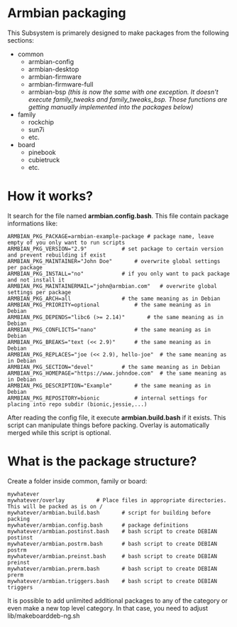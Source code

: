# Armbian packaging #

This Subsystem is primarely designed to make packages from the following sections:

- common
	- armbian-config
	- armbian-desktop
	- armbian-firmware
	- armbian-firmware-full
	- armbian-bsp *(this is now the same with one exception. It doesn't execute family_tweaks and family_tweaks_bsp. Those functions are getting manually implemented into the packages below)* 
- family
	- rockchip
	- sun7i
	- etc.
- board
	- pinebook
	- cubietruck
	- etc.

# How it works? #

It search for the file named **armbian.config.bash**. This file contain package informations like:


	ARMBIAN_PKG_PACKAGE=armbian-example-package	# package name, leave empty of you only want to run scripts
	ARMBIAN_PKG_VERSION="2.9"			# set package to certain version and prevent rebuilding if exist
	ARMBIAN_PKG_MAINTAINER="John Doe"		# overwrite global settings per package
	ARMBIAN_PKG_INSTALL="no"			# if you only want to pack package and not install it
	ARMBIAN_PKG_MAINTAINERMAIL="john@armbian.com"	# overwrite global settings per package
	ARMBIAN_PKG_ARCH=all				# the same meaning as in Debian
	ARMBIAN_PKG_PRIORITY=optional			# the same meaning as in Debian
	ARMBIAN_PKG_DEPENDS="libc6 (>= 2.14)"		# the same meaning as in Debian
	ARMBIAN_PKG_CONFLICTS="nano"			# the same meaning as in Debian
	ARMBIAN_PKG_BREAKS="text (<< 2.9)"		# the same meaning as in Debian
	ARMBIAN_PKG_REPLACES="joe (<< 2.9), hello-joe"	# the same meaning as in Debian
	ARMBIAN_PKG_SECTION="devel"			# the same meaning as in Debian
	ARMBIAN_PKG_HOMEPAGE="https://www.johndoe.com"	# the same meaning as in Debian
	ARMBIAN_PKG_DESCRIPTION="Example"		# the same meaning as in Debian
	ARMBIAN_PKG_REPOSITORY=bionic			# internal settings for placing into repo subdir (bionic,jessie,...) 

After reading the config file, it execute **armbian.build.bash** if it exists. This script can manipulate things before packing. Overlay is automatically merged while this script is optional.

# What is the package structure? #

Create a folder inside common, family or board:

	mywhatever
	mywhatever/overlay			# Place files in appropriate directories. This will be packed as is on /
	mywhatever/armbian.build.bash		# script for building before packing
	mywhatever/armbian.config.bash		# package definitions
	mywhatever/armbian.postinst.bash	# bash script to create DEBIAN postinst
	mywhatever/armbian.postrm.bash		# bash script to create DEBIAN postrm
	mywhatever/armbian.preinst.bash		# bash script to create DEBIAN preinst
	mywhatever/armbian.prerm.bash		# bash script to create DEBIAN prerm
	mywhatever/armbian.triggers.bash	# bash script to create DEBIAN triggers


It is possible to add unlimited additional packages to any of the category or even make a new top level category. In that case, you need to adjust lib/makeboarddeb-ng.sh
